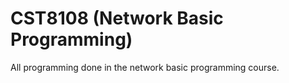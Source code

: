 # CST8108 (Network Basic Programming)
All programming done in the network basic programming course. 
